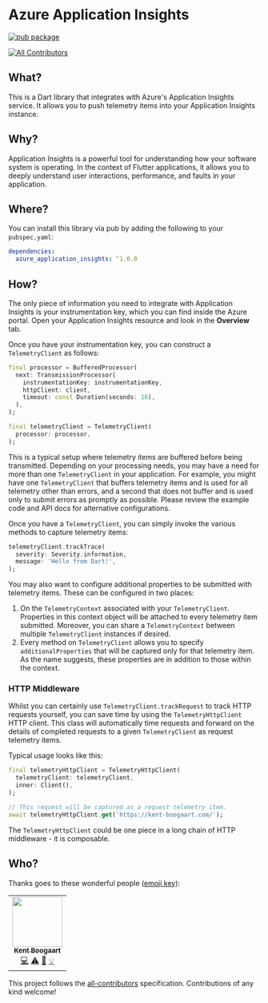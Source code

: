 # Azure Application Insights
[![pub package](https://img.shields.io/pub/v/azure_application_insights.svg)](https://pub.dartlang.org/packages/azure_application_insights)
<!-- ALL-CONTRIBUTORS-BADGE:START - Do not remove or modify this section -->
[![All Contributors](https://img.shields.io/badge/all_contributors-1-orange.svg?style=flat-square)](#contributors-)
<!-- ALL-CONTRIBUTORS-BADGE:END -->

## What?

This is a Dart library that integrates with Azure's Application Insights service. It allows you to push telemetry items into your Application Insights instance.

## Why?

Application Insights is a powerful tool for understanding how your software system is operating. In the context of Flutter applications, it allows you to deeply understand user interactions, performance, and faults in your application.

## Where?

You can install this library via pub by adding the following to your `pubspec.yaml`:

```yaml
dependencies:
  azure_application_insights: ^1.0.0
```

## How?

The only piece of information you need to integrate with Application Insights is your instrumentation key, which you can find inside the Azure portal. Open your Application Insights resource and look in the **Overview** tab.

Once you have your instrumentation key, you can construct a `TelemetryClient` as follows:

```dart
final processor = BufferedProcessor(
  next: TransmissionProcessor(
    instrumentationKey: instrumentationKey,
    httpClient: client,
    timeout: const Duration(seconds: 10),
  ),
);

final telemetryClient = TelemetryClient(
  processor: processor,
);
```

This is a typical setup where telemetry items are buffered before being transmitted. Depending on your processing needs, you may have a need for more than one `TelemetryClient` in your application. For example, you might have one `TelemetryClient` that buffers telemetry items and is used for all telemetry other than errors, and a second that does not buffer and is used only to submit errors as promptly as possible. Please review the example code and API docs for alternative configurations.

Once you have a `TelemetryClient`, you can simply invoke the various methods to capture telemetry items:

```dart
telemetryClient.trackTrace(
  severity: Severity.information,
  message: 'Hello from Dart!',
);
```

You may also want to configure additional properties to be submitted with telemetry items. These can be configured in two places:

1. On the `TelemetryContext` associated with your `TelemetryClient`. Properties in this context object will be attached to every telemetry item submitted. Moreover, you can share a `TelemetryContext` between multiple `TelemetryClient` instances if desired.
2. Every method on `TelemetryClient` allows you to specify `additionalProperties` that will be captured only for that telemetry item. As the name suggests, these properties are in addition to those within the context.

### HTTP Middleware

Whilst you can certainly use `TelemetryClient.trackRequest` to track HTTP requests yourself, you can save time by using the `TelemetryHttpClient` HTTP client. This class will automatically time requests and forward on the details of completed requests to a given `TelemetryClient` as request telemetry items.

Typical usage looks like this:

```dart
final telemetryHttpClient = TelemetryHttpClient(
  telemetryClient: telemetryClient,
  inner: Client(),
);

// This request will be captured as a request telemetry item.
await telemetryHttpClient.get('https://kent-boogaart.com/');
```

The `TelemetryHttpClient` could be one piece in a long chain of HTTP middleware - it is composable.

## Who?

Thanks goes to these wonderful people ([emoji key](https://allcontributors.org/docs/en/emoji-key)):

<!-- ALL-CONTRIBUTORS-LIST:START - Do not remove or modify this section -->
<!-- prettier-ignore-start -->
<!-- markdownlint-disable -->
<table>
  <tr>
    <td align="center"><a href="https://kent-boogaart.com/"><img src="https://avatars2.githubusercontent.com/u/1901832?v=4" width="100px;" alt=""/><br /><sub><b>Kent Boogaart</b></sub></a><br /><a href="https://github.com/kentcb/azure_application_insights/commits?author=kentcb" title="Code">💻</a> <a href="https://github.com/kentcb/azure_application_insights/commits?author=kentcb" title="Tests">⚠️</a> <a href="https://github.com/kentcb/azure_application_insights/commits?author=kentcb" title="Documentation">📖</a> <a href="#example-kentcb" title="Examples">💡</a></td>
  </tr>
</table>

<!-- markdownlint-enable -->
<!-- prettier-ignore-end -->
<!-- ALL-CONTRIBUTORS-LIST:END -->

This project follows the [all-contributors](https://github.com/all-contributors/all-contributors) specification. Contributions of any kind welcome!